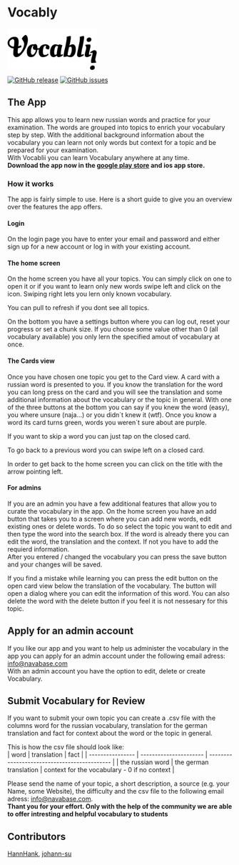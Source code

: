 # Vocably
<img src="./images/Logo.png"
     alt="Vocablii Logo"
     style="display: block; width: 200px;" />

[![GitHub release](https://img.shields.io/github/release/HannHank/Vocablii.svg)](https://GitHub.com/HannHank/StrapDown.js/releases/)
[![GitHub issues](https://img.shields.io/github/issues/HannHank/Vocablii.svg)](https://GitHub.com/HannHank/Vocablii/issues/)

## The App
This app allows you to learn new russian words and practice for your examination. The words are grouped into topics to enrich your vocabulary step by step. With the additional background information about the vocabulary you can learn not only words but context for a topic and be prepared for your examination. <br>
With Vocablii you can learn Vocabulary anywhere at any time. 
<br> <b>Download the app now in the [google play store](https://play.google.com/store/apps/details?id=com.navabase.Vocablii) and ios app store.</b>

### How it works
The app is fairly simple to use. Here is a short guide to give you an overview over the features the app offers.

#### Login
On the login page you have to enter your email and password and either sign up for a new account or log in with your existing account.

#### The home screen
On the home screen you have all your topics. You can simply click on one to open it or if you want to learn only new words swipe left and click on the icon. Swiping right lets you lern only known vocabulary. <br>

You can pull to refresh if you dont see all topics. <br>

On the bottom you have a settings button where you can log out, reset your progress or set a chunk size. If you choose some value other than 0 (all vocabulary available) you only lern the specified amout of vocabulary at once.

#### The Cards view
Once you have chosen one topic you get to the Card view. A card with a russian word is presented to you. If you know the translation for the word you can long press on the card and you will see the translation and some additional information about the vocabulary or the topic in general. With one of the three buttons at the bottom you can say if you knew the word (easy), you where unsure (naja...) or you didn´t knew it (wtf).
Once you know a word its card turns green, words you weren´t sure about are purple.<br>

If you want to skip a word you can just tap on the closed card. <br>

To go back to a previous word you can swipe left on a closed card. <br>

In order to get back to the home screen you can click on the title with the arrow pointing left.

#### For admins
If you are an admin you have a few additional features that allow you to curate the vocabulary in the app. On the home screen you have an add button that takes you to a screen where you can add new words, edit existing ones or delete words. To do so select the topic you want to edit and then type the word into the search box. If the word is already there you can edit the word, the translation and the context. If not you have to add the requierd information. <br>
After you entered / changed the vocabulary you can press the save button and your changes will be saved. <br>

If you find a mistake while learning you can press the edit button on the open card view below the translation of the vocabulary. The button will open a dialog where you can edit the information of this word. You can also delete the word with the delete button if you feel it is not nessesary for this topic.

## Apply for an admin account
If you like our app and you want to help us administer the vocabulary in the app you can apply for an admin account under the following email adress: [info@navabase.com](mailto:info@navabase.com) <br>
With an admin account you have the option to edit, delete or create Vocabulary.

## Submit Vocabulary for Review
If you want to submit your own topic you can create a .csv file with the columns word for the russian vocabulary, translation for the german translation and fact for context about the word or the topic in general. <br>

This is how the csv file should look like: <br>
| word             | translation            | fact                                         |
| ---------------- | ---------------------- | -------------------------------------------- |
| the russian word | the german translation | context for the vocabulary - 0 if no context |

Please send the name of your topic, a short description, a source (e.g. your Name, some Website), the difficulty and the csv file to the following email adress: [info@navabase.com](mailto:info@navabase.com).
<br> <b>Thant you for your effort. Only with the help of the community we are able to offer intresting and helpful vocabulary to students</b>

## Contributors
[HannHank](https://www.github.com/hannhank), [johann-su](https://www.github.com/johann-su)

